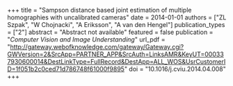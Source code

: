 +++
title = "Sampson distance based joint estimation of multiple homographies with uncalibrated cameras"
date = 2014-01-01
authors = ["ZL Szpak", "W Chojnacki", "A Eriksson", "A van den Hengel"]
publication_types = ["2"]
abstract = "Abstract not available"
featured = false
publication = "*Computer Vision and Image Understanding*"
url_pdf = "http://gateway.webofknowledge.com/gateway/Gateway.cgi?GWVersion=2&SrcApp=PARTNER_APP&SrcAuth=LinksAMR&KeyUT=000337930600014&DestLinkType=FullRecord&DestApp=ALL_WOS&UsrCustomerID=1f051b2c0ced71d786748f61000f9895"
doi = "10.1016/j.cviu.2014.04.008"
+++

